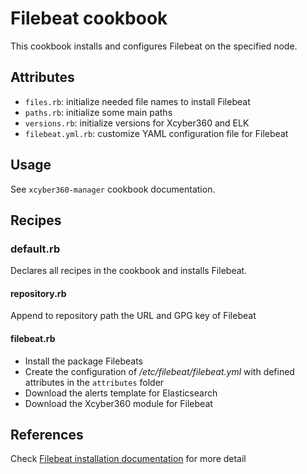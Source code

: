 # Filebeat cookbook

This cookbook installs and configures Filebeat on the specified node.

## Attributes

* `files.rb`: initialize needed file names to install Filebeat
* `paths.rb`: initialize some main paths
* `versions.rb`: initialize versions for Xcyber360 and ELK
* `filebeat.yml.rb`: customize YAML configuration file for Filebeat

## Usage

See `xcyber360-manager` cookbook documentation.

## Recipes

### default.rb

Declares all recipes in the cookbook and installs Filebeat.

#### repository.rb

Append to repository path the URL and GPG key of Filebeat

#### filebeat.rb

* Install the package Filebeats
* Create the configuration of */etc/filebeat/filebeat.yml* with defined attributes in the ```attributes``` folder
* Download the alerts template for Elasticsearch
* Download the Xcyber360 module for Filebeat

## References

Check [Filebeat installation documentation](https://documentation.xcyber360.com/current/learning-xcyber360/build-lab/install-xcyber360-manager.html#install-filebeat) for more detail